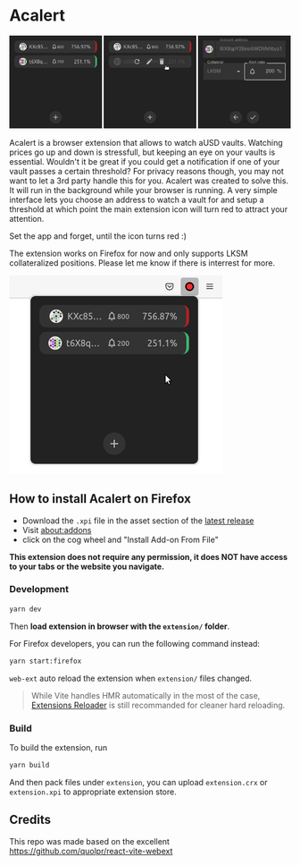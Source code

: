 # Acalert
![Acalert screenshots](doc/screenshots.png)

Acalert is a browser extension that allows to watch aUSD vaults. Watching prices go up and down is stressfull, but keeping an eye on your vaults is essential. Wouldn't it be great if you could get a notification if one of your vault passes a certain threshold? For privacy reasons though, you may not want to let a 3rd party handle this for you. Acalert was created to solve this. It will run in the background while your browser is running. A very simple interface lets you choose an address to watch a vault for and setup a threshold at which point the main extension icon will turn red to attract your attention.

Set the app and forget, until the icon turns red :)

The extension works on Firefox for now and only supports LKSM collateralized positions. Please let me know if there is interrest for more.

![Acalert popup overview](doc/screenshots-ff.png)

## How to install Acalert on Firefox

- Download the `.xpi` file in the asset section of the [latest release](https://github.com/Tbaut/Acalert/releases)
- Visit [about:addons](about:addons)
- click on the cog wheel and "Install Add-on From File"

**This extension does not require any permission, it does NOT have access to your tabs or the website you navigate.**

### Development

```bash
yarn dev
```

Then **load extension in browser with the `extension/` folder**.

For Firefox developers, you can run the following command instead:

```bash
yarn start:firefox
```

`web-ext` auto reload the extension when `extension/` files changed.

> While Vite handles HMR automatically in the most of the case, [Extensions Reloader](https://chrome.google.com/webstore/detail/fimgfedafeadlieiabdeeaodndnlbhid) is still recommanded for cleaner hard reloading.

### Build

To build the extension, run

```bash
yarn build
```

And then pack files under `extension`, you can upload `extension.crx` or `extension.xpi` to appropriate extension store.

## Credits

This repo was made based on the excellent https://github.com/quolpr/react-vite-webext